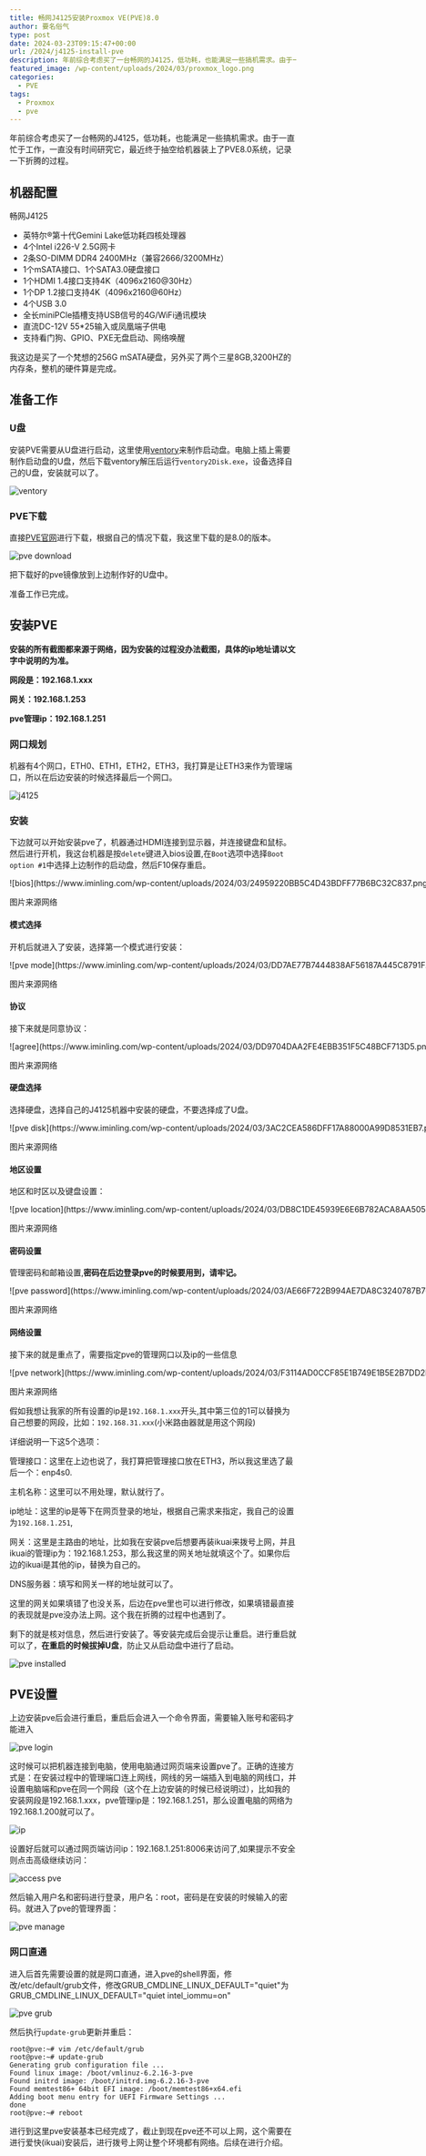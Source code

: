 ```yaml
---
title: 畅网J4125安装Proxmox VE(PVE)8.0
author: 要名俗气
type: post
date: 2024-03-23T09:15:47+00:00
url: /2024/j4125-install-pve
description: 年前综合考虑买了一台畅网的J4125，低功耗，也能满足一些搞机需求。由于一直忙于工作，一直没有时间研究它，最近终于抽空给机器装上了PVE8.0系统，记录一下折腾的过程。
featured_image: /wp-content/uploads/2024/03/proxmox_logo.png
categories:
  - PVE
tags:
  - Proxmox
  - pve
---
```

年前综合考虑买了一台畅网的J4125，低功耗，也能满足一些搞机需求。由于一直忙于工作，一直没有时间研究它，最近终于抽空给机器装上了PVE8.0系统，记录一下折腾的过程。

## 机器配置

畅网J4125

<div>
  <ul>
    <li>
      英特尔®第十代Gemini Lake低功耗四核处理器
    </li>
    <li>
      4个Intel i226-V 2.5G网卡
    </li>
    <li>
      2条SO-DIMM DDR4 2400MHz（兼容2666/3200MHz）
    </li>
    <li>
      1个mSATA接口、1个SATA3.0硬盘接口
    </li>
    <li>
      1个HDMI 1.4接口支持4K（4096x2160@30Hz）
    </li>
    <li>
      1个DP 1.2接口支持4K（4096x2160@60Hz）
    </li>
    <li>
      4个USB 3.0
    </li>
    <li>
      全长miniPCle插槽支持USB信号的4G/WiFi通讯模块
    </li>
    <li>
      直流DC-12V 55*25输入或凤凰端子供电
    </li>
    <li>
      支持看门狗、GPIO、PXE无盘启动、网络唤醒
    </li>
  </ul>

  <p>
    我这边是买了一个梵想的256G mSATA硬盘，另外买了两个三星8GB,3200HZ的内存条，整机的硬件算是完成。
  </p>
</div>

## 准备工作

### U盘

安装PVE需要从U盘进行启动，这里使用[ventory](https://www.ventoy.net/cn/download.html)来制作启动盘。电脑上插上需要制作启动盘的U盘，然后下载ventory解压后运行`ventory2Disk.exe`，设备选择自己的U盘，安装就可以了。

![ventory](https://www.iminling.com/wp-content/uploads/2024/03/045CD2CA0832B0F536C60FD0A0CA5156.png)

### PVE下载

直接[PVE官网](https://pve.proxmox.com/wiki/Downloads)进行下载，根据自己的情况下载，我这里下载的是8.0的版本。

![pve download](https://www.iminling.com/wp-content/uploads/2024/03/63848743FDBE6EBF831ABDD73BD3588A.png)

把下载好的pve镜像放到上边制作好的U盘中。

准备工作已完成。

## 安装PVE

**安装的所有截图都来源于网络，因为安装的过程没办法截图，具体的ip地址请以文字中说明的为准。**

**网段是：192.168.1.xxx**

**网关：192.168.1.253**

**pve管理ip：192.168.1.251**

### 网口规划

机器有4个网口，ETH0、ETH1，ETH2，ETH3，我打算是让ETH3来作为管理端口，所以在后边安装的时候选择最后一个网口。

![j4125](https://www.iminling.com/wp-content/uploads/2024/03/B520565B40BE8AFD73DFF73909BD3765.png)

### 安装

下边就可以开始安装pve了，机器通过HDMI连接到显示器，并连接键盘和鼠标。然后进行开机，我这台机器是按`delete`键进入bios设置,在`Boot`选项中选择`Boot option #1`中选择上边制作的启动盘，然后F10保存重启。

<div id="attachment_464" style="width: 874px" class="wp-caption alignnone">
  ![bios](https://www.iminling.com/wp-content/uploads/2024/03/24959220BB5C4D43BDFF77B6BC32C837.png)

  <p id="caption-attachment-464" class="wp-caption-text">
    图片来源网络
  </p>
</div>

#### 模式选择

开机后就进入了安装，选择第一个模式进行安装：

<div id="attachment_465" style="width: 870px" class="wp-caption alignnone">
  ![pve mode](https://www.iminling.com/wp-content/uploads/2024/03/DD7AE77B7444838AF56187A445C8791F.png)

  <p id="caption-attachment-465" class="wp-caption-text">
    图片来源网络
  </p>
</div>

#### 协议

接下来就是同意协议：

<div id="attachment_466" style="width: 821px" class="wp-caption alignnone">
  ![agree](https://www.iminling.com/wp-content/uploads/2024/03/DD9704DAA2FE4EBB351F5C48BCF713D5.png)

  <p id="caption-attachment-466" class="wp-caption-text">
    图片来源网络
  </p>
</div>

#### 硬盘选择

选择硬盘，选择自己的J4125机器中安装的硬盘，不要选择成了U盘。

<div id="attachment_467" style="width: 877px" class="wp-caption alignnone">
  ![pve disk](https://www.iminling.com/wp-content/uploads/2024/03/3AC2CEA586DFF17A88000A99D8531EB7.png)

  <p id="caption-attachment-467" class="wp-caption-text">
    图片来源网络
  </p>
</div>

#### 地区设置

地区和时区以及键盘设置：

<div id="attachment_468" style="width: 884px" class="wp-caption alignnone">
  ![pve location](https://www.iminling.com/wp-content/uploads/2024/03/DB8C1DE45939E6E6B782ACA8AA505CDA.png)

  <p id="caption-attachment-468" class="wp-caption-text">
    图片来源网络
  </p>
</div>

#### 密码设置

管理密码和邮箱设置,**密码在后边登录pve的时候要用到，请牢记。**

<div id="attachment_469" style="width: 885px" class="wp-caption alignnone">
  ![pve password](https://www.iminling.com/wp-content/uploads/2024/03/AE66F722B994AE7DA8C3240787B763A7.png)

  <p id="caption-attachment-469" class="wp-caption-text">
    图片来源网络
  </p>
</div>

#### 网络设置

接下来的就是重点了，需要指定pve的管理网口以及ip的一些信息

<div id="attachment_470" style="width: 865px" class="wp-caption alignnone">
  ![pve network](https://www.iminling.com/wp-content/uploads/2024/03/F3114AD0CCF85E1B749E1B5E2B7DD2EA.png)

  <p id="caption-attachment-470" class="wp-caption-text">
    图片来源网络
  </p>
</div>

假如我想让我家的所有设置的ip是`192.168.1.xxx`开头,其中第三位的1可以替换为自己想要的网段，比如：`192.168.31.xxx`(小米路由器就是用这个网段)

详细说明一下这5个选项：

管理接口：这里在上边也说了，我打算把管理接口放在ETH3，所以我这里选了最后一个：enp4s0.

主机名称：这里可以不用处理，默认就行了。

ip地址：这里的ip是等下在网页登录的地址，根据自己需求来指定，我自己的设置为`192.168.1.251`,

网关：这里是主路由的地址，比如我在安装pve后想要再装ikuai来拨号上网，并且ikuai的管理ip为：192.168.1.253，那么我这里的网关地址就填这个了。如果你后边的ikuai是其他的ip，替换为自己的。

DNS服务器：填写和网关一样的地址就可以了。

这里的网关如果填错了也没关系，后边在pve里也可以进行修改，如果填错最直接的表现就是pve没办法上网。这个我在折腾的过程中也遇到了。

剩下的就是核对信息，然后进行安装了。等安装完成后会提示让重启。进行重启就可以了，**在重启的时候拔掉U盘**，防止又从启动盘中进行了启动。

![pve installed](https://www.iminling.com/wp-content/uploads/2024/03/91E2AEFE6037B5300C4F3ED953CC60AA.png)

## PVE设置

上边安装pve后会进行重启，重启后会进入一个命令界面，需要输入账号和密码才能进入

![pve login](https://www.iminling.com/wp-content/uploads/2024/03/7619FFCA83C5DE8958C507AF566F795F.png)

这时候可以把机器连接到电脑，使用电脑通过网页端来设置pve了。正确的连接方式是：在安装过程中的管理端口连上网线，网线的另一端插入到电脑的网线口，并设置电脑端和pve在同一个网段（这个在上边安装的时候已经说明过），比如我的安装网段是192.168.1.xxx，pve管理ip是：192.168.1.251，那么设置电脑的网络为192.168.1.200就可以了。

![ip](https://www.iminling.com/wp-content/uploads/2024/03/822B49833AF1F444A36B271B3311E4C8.png)

设置好后就可以通过网页端访问ip：192.168.1.251:8006来访问了,如果提示不安全则点击高级继续访问：

![access pve](https://www.iminling.com/wp-content/uploads/2024/03/CD93DD5C644478C4CE80F2A6A1FDDC62.png)

然后输入用户名和密码进行登录，用户名：root，密码是在安装的时候输入的密码。就进入了pve的管理界面：

![pve manage](https://www.iminling.com/wp-content/uploads/2024/03/F280389CB4DACB73663BEEAC4F6D22F6.png)

### 网口直通

进入后首先需要设置的就是网口直通，进入pve的shell界面，修改/etc/default/grub文件，修改GRUB\_CMDLINE\_LINUX\_DEFAULT="quiet"为GRUB\_CMDLINE\_LINUX\_DEFAULT="quiet intel_iommu=on"

![pve grub](https://www.iminling.com/wp-content/uploads/2024/03/4C57D0FA5670811C19BE26E95DFB47BB.png)

然后执行`update-grub`更新并重启：

```
root@pve:~# vim /etc/default/grub
root@pve:~# update-grub
Generating grub configuration file ...
Found linux image: /boot/vmlinuz-6.2.16-3-pve
Found initrd image: /boot/initrd.img-6.2.16-3-pve
Found memtest86+ 64bit EFI image: /boot/memtest86+x64.efi
Adding boot menu entry for UEFI Firmware Settings ...
done
root@pve:~# reboot
```

进行到这里pve安装基本已经完成了，截止到现在pve还不可以上网，这个需要在进行爱快(ikuai)安装后，进行拨号上网让整个环境都有网络。后续在进行介绍。
